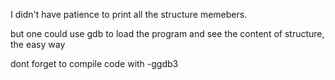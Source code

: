 I didn't have patience to print all the structure memebers.

but one could use gdb to load the program and see the content of structure, the easy way

dont forget to compile code with -ggdb3
